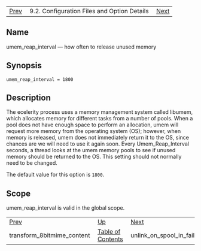 |     |     |     |
| --- | --- | --- |
| [Prev](conf.ref.transform_8bitmime_content)  | 9.2. Configuration Files and Option Details |  [Next](conf.ref.unlink_on_spool_in_failure.php) |

<a name="conf.ref.umem_reap_interval"></a>
## Name

umem_reap_interval — how often to release unused memory

## Synopsis

`umem_reap_interval = 1800`

<a name="idp12329632"></a>
## Description

The ecelerity process uses a memory management system called libumem, which allocates memory for different tasks from a number of pools. When a pool does not have enough space to perform an allocation, umem will request more memory from the operating system (OS); however, when memory is released, umem does not immediately return it to the OS, since chances are we will need to use it again soon. Every Umem_Reap_Interval seconds, a thread looks at the umem memory pools to see if unused memory should be returned to the OS. This setting should not normally need to be changed.

The default value for this option is `1800`.

<a name="idp12332752"></a>
## Scope

umem_reap_interval is valid in the global scope.

|     |     |     |
| --- | --- | --- |
| [Prev](conf.ref.transform_8bitmime_content)  | [Up](conf.ref.files.php) |  [Next](conf.ref.unlink_on_spool_in_failure.php) |
| transform_8bitmime_content  | [Table of Contents](index) |  unlink_on_spool_in_failure |
